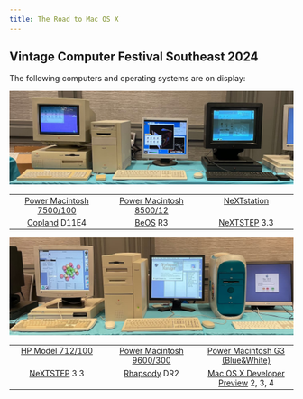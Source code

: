 ```yaml
---
title: The Road to Mac OS X
---
```


## Vintage Computer Festival Southeast 2024

The following computers and operating systems are on display:

<!-- TODO: separate photos of each line of three -->
<!-- TODO: on small window width, do separate photo for each -->

![A table of three computers from VCF Southeast 2024](/img/vcfse2024/inline-left.jpg)

<table width="100%">
  <tbody>
    <tr align="center" valign="top">
      <td width="33%">
        <a href="./power-mac-7500-100">Power Macintosh 7500/100</a>
      </td>
      <td width="33%">
        <a href="./power-mac-8500-120">Power Macintosh 8500/12</a>
      </td>
      <td width="33%">
        <a href="./nextstation">NeXTstation</a>
      </td>
    </tr>
    <tr align="center" valign="top">
      <td width="33%">
        <a href="./copland">Copland</a> D11E4
      </td>
      <td width="33%">
        <a href="./beos">BeOS</a> R3
      </td>
      <td width="33%">
        <a href="./nextstep">NeXTSTEP</a> 3.3
      </td>
    </tr>
  </tbody>
</table>

![A table of three computers from VCF Southeast 2024](/img/vcfse2024/inline-right.jpg)

<table width="100%">
  <tbody>
    <tr align="center" valign="top">
      <td width="33%">
        <a href="./hp-model-712-100">HP Model 712/100</a>
      </td>
      <td width="33%">
        <a href="./power-mac-9600-300">Power Macintosh 9600/300</a>
      </td>
      <td width="33%">
        <a href="./power-mac-g3-tower-bw">Power Macintosh G3 (Blue&amp;White)</a>
      </td>
    </tr>
    <tr align="center" valign="top">
      <td width="33%">
        <a href="./nextstep">NeXTSTEP</a> 3.3
      </td>
      <td width="33%">
        <a href="./rhapsody">Rhapsody</a> DR2
      </td>
      <td width="33%">
        <a href="./mac-os-x-developer-previews">Mac OS X Developer Preview</a> 2, 3, 4
      </td>
    </tr>
  </tbody>
</table>
